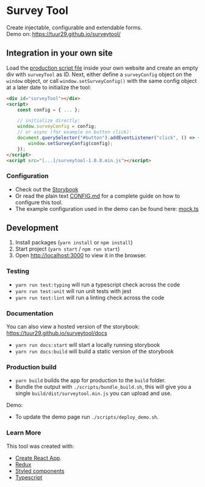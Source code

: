 
# Survey Tool

Create injectable, configurable and extendable forms.  
Demo on: https://tuur29.github.io/surveytool/

## Integration in your own site

Load the [production script file](https://github.com/tuur29/surveytool/releases) inside your own website and create an empty div with `surveyTool` as ID.
Next, either define a `surveyConfig` object on the `window` object, or call `window.setSurveyConfig()` with the same config object at a later date to initialize the tool:

```html
<div id="surveyTool"></div>
<script>
    const config = { ... };

    // initialize directly:
    window.surveyConfig = config;
    // or async (for example on button click):
    document.querySelector("#button").addEventListener("click", () => {
        window.setSurveyConfig(config);
    });
</script>
<script src="[...]/surveytool-1.0.0.min.js"></script>
```

### Configuration

- Check out the [Storybook](https://tuur29.github.io/surveytool/docs)
- Or read the plain text [CONFIG.md](./src/stories/CONFIG.md) for a complete guide on how to configure this tool.
- The example configuration used in the demo can be found here: [mock.ts](./src/utils/mock.ts)

## Development

1. Install packages (`yarn install` or `npm install`)
2. Start project (`yarn start` / `npm run start`)
3. Open [http://localhost:3000](http://localhost:3000) to view it in the browser.

### Testing

- `yarn run test:typing` will run a typescript check across the code
- `yarn run test:unit` will run unit tests with jest
- `yarn run test:lint` will run a linting check across the code

### Documentation

You can also view a hosted version of the storybook: https://tuur29.github.io/surveytool/docs

- `yarn run docs:start` will start a locally running storybook
- `yarn run docs:build` will build a static version of the storybook

### Production build

- `yarn build` builds the app for production to the `build` folder.
- Bundle the output with `./scripts/bundle_build.sh`, this will give you a single `build/dist/surveytool.min.js` you can upload and use.

Demo:

- To update the demo page run `./scripts/deploy_demo.sh`.

### Learn More

This tool was created with:

- [Create React App](https://facebook.github.io/create-react-app/docs/getting-started).
- [Redux](https://redux.js.org/introduction/getting-started)
- [Styled components](https://styled-components.com/docs)
- [Typescript](https://www.typescriptlang.org/docs/home.html)
